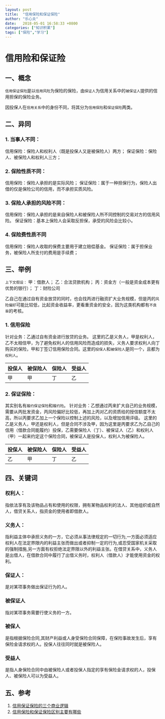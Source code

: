 ```yaml
---
layout: post
title:  "信用保险和保证保险"
author: "乐心炎"
date:   2018-05-01 16:58:33 +0800
categories: ["知识积累"]
tags: ["保险","学习"]
---
```


# 信用险和保证险

## 一、概念
`信用保证保险`是以`信用风险`为保险的保险，由`保证人`为信用关系中的`被保证人`提供的信用担保的保险业务。

因投保人在`信用关系`中的身份不同，将其分为`信用保险`和`保证保险`两类。


## 二、异同

### 1. 当事人不同：
信用保险：保险人和权利人（既是投保人又是被保险人）两方；
保证保险：保险人、被保险人和权利人三方；
### 2. 保险性质不同：
信用保险：保险人承担的是实际风险；
保证保险：属于一种担保行为，保险人出借的仅是保险公司的信用，而不承担实质风险。
### 3. 保险人承担的风险不同：
信用保险：保险人承担的是来自保险人和被保险人所不同控制的交易对方的信用风险。
保证保险：基本上保险人会采取反担保，承受的风险会比较小。
### 4. 保险费性质不同
信用保险：保险人收取的保费主要用于建立赔偿基金。
保证保险：属于担保业务，被保险人所支付的费用是手续费；

## 三、举例

`上下文假设：`
甲：借款人；
乙：合法贷款机构；
丙：资金方（一般是资金成本更有优势的银行）；
丁：财险公司

乙自己在通过自有资金放贷的同时，也会找丙进行融资扩大业务规模，但是丙的`风险偏好`可能比较低，比起资金收益率，更看重资金的安全，因为这类机构都有`不良率`的考核。

### 1. 信用保险
针对业务：乙通过自有资金进行放贷的业务。
这里的乙是义务人，甲是权利人，乙不太相信甲，为了避免权利人的信用风险而造成的损失，义务人要求权利人向丁购买的保险，甲和丁签订信用保险合同。这里的`投保人`和`被保险人`是同一个，且都为`权利人`。

| 投保人 | 被保险人 | 保险人 | 受益人 |
| --- | --- | --- | --- |
| 甲 | 甲 | 丁 | 乙  |

### 2. 保证保险：
其实别名有`履约保证保险`和`履约险`。
针对业务：乙想通过丙来扩大自己的业务规模，需要从丙批发资金，丙风险偏好比较低，再加上丙对乙的资质给的授信额度不太高，所以丙要求乙加上一个保险以控制上述的风险，以及增加信用评级。
这里的乙是义务人，甲还是权利人，但是合同不涉及甲，因为这里是丙要求乙为乙自己的信用（借款合同能履约）投保，乙需要保险人（丁）、被保证人（乙）和权利人（甲）一起来约定这个保险合同，被保证人是投保人，权利人为被保险人。

| 投保人 | 被保险人 | 保险人 | 受益人 |
| --- | --- | --- | --- |
| 乙 | 甲 | 丁 | 乙  |

## 四、关键词

### 权利人：
指依法享有及该物品占有和使用的权限，拥有某物品权利的法人、其他组织或自然人，借贷关系人，指资金的使用者即借款人。

### 义务人：
指利益主体中承担义务的一方，它必须从事法律规定的一切行为,一方面必须适应权利人在法定界限内的利益主张而做出或者抑制一定的行为,或忍受国家机关采取的强制措施,另一方面有权拒绝法定界限以外的利益主张。在借贷关系中，义务人是出借人，在借款合同中履行了出借义务时，权利人（借款人）才能使用资金的权利。

### 保证人：
是对某项事务做出保证行为的人。

### 被保证人
指对某项事务需要行使义务的一方。

### 被保人
是指根据保险合同,其财产利益或人身受保险合同保障，在保险事故发生后，享有保险金请求权的人。投保人往往同时就是被保险人。

### 受益人
是指人身保险合同中由被保险人或者投保人指定的享有保险金请求权的人，投保人、被保险人可以为受益人。

## 五、参考

1. [信用保证保险的三个商业逻辑](http://www.sohu.com/a/193771811_342980)
2. [信用保险和保证保险区别主要有哪些](http://bbs.pinggu.org/thread-3734490-1-1.html)
